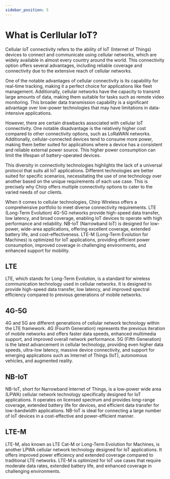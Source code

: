 ```yaml
---
sidebar_position: 5
---
```


# What is Cerllular IoT?

Cellular IoT connectivity refers to the ability of IoT (Internet of Things) devices to connect and communicate using cellular networks, which are widely available in almost every country around the world. This connectivity option offers several advantages, including reliable coverage and connectivity due to the extensive reach of cellular networks. 

One of the notable advantages of cellular connectivity is its capability for real-time tracking, making it a perfect choice for applications like fleet management. Additionally, cellular networks have the capacity to transmit large amounts of data, making them suitable for tasks such as remote video monitoring. This broader data transmission capability is a significant advantage over low-power technologies that may have limitations in data-intensive applications.

However, there are certain drawbacks associated with cellular IoT connectivity. One notable disadvantage is the relatively higher cost compared to other connectivity options, such as LoRaWAN networks. Additionally, cellular-connected devices tend to consume more power, making them better suited for applications where a device has a consistent and reliable external power source. This higher power consumption can limit the lifespan of battery-operated devices.

This diversity in connectivity technologies highlights the lack of a universal protocol that suits all IoT applications. Different technologies are better suited for specific scenarios, necessitating the use of one technology over another based on the unique requirements of each use case. This is precisely why Chirp offers multiple connectivity options to cater to the varied needs of our clients.

When it comes to cellular technologies, Chirp Wireless offers a comprehensive portfolio to meet diverse connectivity requirements. LTE (Long-Term Evolution) 4G-5G networks provide high-speed data transfer, low latency, and broad coverage, enabling IoT devices to operate with high performance and reliability. NB-IoT (Narrowband IoT) is designed for low-power, wide-area applications, offering excellent coverage, extended battery life, and cost-effectiveness. LTE-M (Long-Term Evolution for Machines) is optimized for IoT applications, providing efficient power consumption, improved coverage in challenging environments, and enhanced support for mobility.

## LTE
LTE, which stands for Long-Term Evolution, is a standard for wireless communication technology used in cellular networks. It is designed to provide high-speed data transfer, low latency, and improved spectral efficiency compared to previous generations of mobile networks.

## 4G-5G
4G and 5G are different generations of cellular network technology within the LTE framework. 4G (Fourth Generation) represents the previous iteration of mobile networks and offers faster data speeds, enhanced multimedia support, and improved overall network performance. 5G (Fifth Generation) is the latest advancement in cellular technology, providing even higher data speeds, ultra-low latency, massive device connectivity, and support for emerging applications such as Internet of Things (IoT), autonomous vehicles, and augmented reality.

## NB-IoT
NB-IoT, short for Narrowband Internet of Things, is a low-power wide area (LPWA) cellular network technology specifically designed for IoT applications. It operates on licensed spectrum and provides long-range coverage, extended battery life for devices, and efficient data transfer for low-bandwidth applications. NB-IoT is ideal for connecting a large number of IoT devices in a cost-effective and power-efficient manner.

## LTE-M
LTE-M, also known as LTE Cat-M or Long-Term Evolution for Machines, is another LPWA cellular network technology designed for IoT applications. It offers improved power efficiency and extended coverage compared to traditional LTE networks. LTE-M is optimized for IoT use cases that require moderate data rates, extended battery life, and enhanced coverage in challenging environments.

